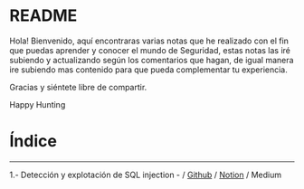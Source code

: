 # README

Hola! Bienvenido, aquí encontraras varias notas que he realizado con el fin que puedas aprender y conocer el mundo de Seguridad, estas notas las iré subiendo y actualizando según los comentarios que hagan, de igual manera ire subiendo mas contenido para que pueda complementar tu experiencia.

Gracias y siéntete libre de compartir.

Happy Hunting 

# Índice

---

1.- Detección y explotación de SQL injection - / [Github](https://github.com/roozea/Escritos-Hacking/blob/main/Deteccio%CC%81n%20y%20explotacio%CC%81n%20de%20SQL%20injection.md) / [Notion](https://www.notion.so/Detecci-n-y-explotaci-n-de-SQL-injection-24f65627e32b4535be0b3ac22d035b80) / Medium